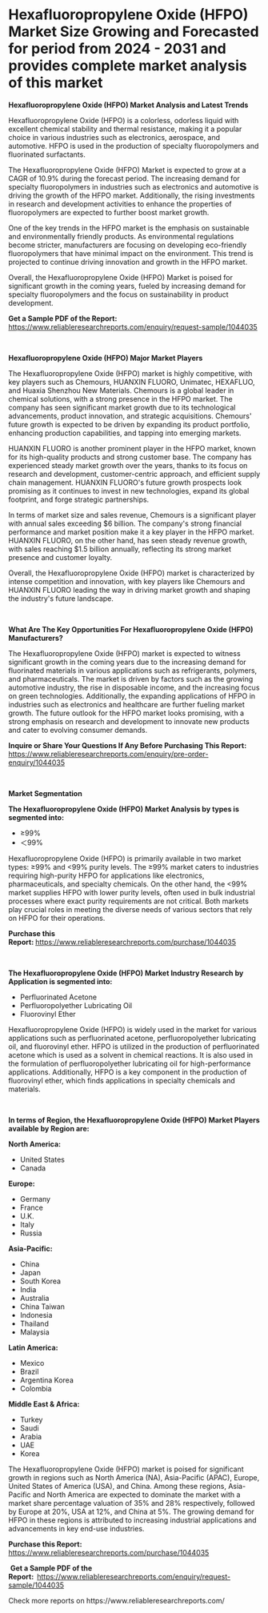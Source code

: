 <p><h1>Hexafluoropropylene Oxide (HFPO) Market Size Growing and Forecasted for period from 2024 - 2031 and provides complete market analysis of this market</h1></p><p><strong>Hexafluoropropylene Oxide (HFPO) Market Analysis and Latest Trends</strong></p>
<p><p>Hexafluoropropylene Oxide (HFPO) is a colorless, odorless liquid with excellent chemical stability and thermal resistance, making it a popular choice in various industries such as electronics, aerospace, and automotive. HFPO is used in the production of specialty fluoropolymers and fluorinated surfactants.</p><p>The Hexafluoropropylene Oxide (HFPO) Market is expected to grow at a CAGR of 10.9% during the forecast period. The increasing demand for specialty fluoropolymers in industries such as electronics and automotive is driving the growth of the HFPO market. Additionally, the rising investments in research and development activities to enhance the properties of fluoropolymers are expected to further boost market growth.</p><p>One of the key trends in the HFPO market is the emphasis on sustainable and environmentally friendly products. As environmental regulations become stricter, manufacturers are focusing on developing eco-friendly fluoropolymers that have minimal impact on the environment. This trend is projected to continue driving innovation and growth in the HFPO market.</p><p>Overall, the Hexafluoropropylene Oxide (HFPO) Market is poised for significant growth in the coming years, fueled by increasing demand for specialty fluoropolymers and the focus on sustainability in product development.</p></p>
<p><strong>Get a Sample PDF of the Report:&nbsp;</strong> <a href="https://www.reliableresearchreports.com/enquiry/request-sample/1044035">https://www.reliableresearchreports.com/enquiry/request-sample/1044035</a></p>
<p>&nbsp;</p>
<p><strong>Hexafluoropropylene Oxide (HFPO) Major Market Players</strong></p>
<p><p>The Hexafluoropropylene Oxide (HFPO) market is highly competitive, with key players such as Chemours, HUANXIN FLUORO, Unimatec, HEXAFLUO, and Huaxia Shenzhou New Materials. Chemours is a global leader in chemical solutions, with a strong presence in the HFPO market. The company has seen significant market growth due to its technological advancements, product innovation, and strategic acquisitions. Chemours' future growth is expected to be driven by expanding its product portfolio, enhancing production capabilities, and tapping into emerging markets.</p><p>HUANXIN FLUORO is another prominent player in the HFPO market, known for its high-quality products and strong customer base. The company has experienced steady market growth over the years, thanks to its focus on research and development, customer-centric approach, and efficient supply chain management. HUANXIN FLUORO's future growth prospects look promising as it continues to invest in new technologies, expand its global footprint, and forge strategic partnerships.</p><p>In terms of market size and sales revenue, Chemours is a significant player with annual sales exceeding $6 billion. The company's strong financial performance and market position make it a key player in the HFPO market. HUANXIN FLUORO, on the other hand, has seen steady revenue growth, with sales reaching $1.5 billion annually, reflecting its strong market presence and customer loyalty.</p><p>Overall, the Hexafluoropropylene Oxide (HFPO) market is characterized by intense competition and innovation, with key players like Chemours and HUANXIN FLUORO leading the way in driving market growth and shaping the industry's future landscape.</p></p>
<p>&nbsp;</p>
<p><strong>What Are The Key Opportunities For Hexafluoropropylene Oxide (HFPO) Manufacturers?</strong></p>
<p><p>The Hexafluoropropylene Oxide (HFPO) market is expected to witness significant growth in the coming years due to the increasing demand for fluorinated materials in various applications such as refrigerants, polymers, and pharmaceuticals. The market is driven by factors such as the growing automotive industry, the rise in disposable income, and the increasing focus on green technologies. Additionally, the expanding applications of HFPO in industries such as electronics and healthcare are further fueling market growth. The future outlook for the HFPO market looks promising, with a strong emphasis on research and development to innovate new products and cater to evolving consumer demands.</p></p>
<p><strong>Inquire or Share Your Questions If Any Before Purchasing This Report:</strong> <a href="https://www.reliableresearchreports.com/enquiry/pre-order-enquiry/1044035">https://www.reliableresearchreports.com/enquiry/pre-order-enquiry/1044035</a></p>
<p>&nbsp;</p>
<p><strong>Market Segmentation</strong></p>
<p><strong>The Hexafluoropropylene Oxide (HFPO) Market Analysis by types is segmented into:</strong></p>
<p><ul><li>≥99%</li><li>＜99%</li></ul></p>
<p><p>Hexafluoropropylene Oxide (HFPO) is primarily available in two market types: ≥99% and <99% purity levels. The ≥99% market caters to industries requiring high-purity HFPO for applications like electronics, pharmaceuticals, and specialty chemicals. On the other hand, the <99% market supplies HFPO with lower purity levels, often used in bulk industrial processes where exact purity requirements are not critical. Both markets play crucial roles in meeting the diverse needs of various sectors that rely on HFPO for their operations.</p></p>
<p><strong>Purchase this Report:&nbsp;</strong><a href="https://www.reliableresearchreports.com/purchase/1044035">https://www.reliableresearchreports.com/purchase/1044035</a></p>
<p>&nbsp;</p>
<p><strong>The Hexafluoropropylene Oxide (HFPO) Market Industry Research by Application is segmented into:</strong></p>
<p><ul><li>Perfluorinated Acetone</li><li>Perfluoropolyether Lubricating Oil</li><li>Fluorovinyl Ether</li></ul></p>
<p><p>Hexafluoropropylene Oxide (HFPO) is widely used in the market for various applications such as perfluorinated acetone, perfluoropolyether lubricating oil, and fluorovinyl ether. HFPO is utilized in the production of perfluorinated acetone which is used as a solvent in chemical reactions. It is also used in the formulation of perfluoropolyether lubricating oil for high-performance applications. Additionally, HFPO is a key component in the production of fluorovinyl ether, which finds applications in specialty chemicals and materials.</p></p>
<p>&nbsp;</p>
<p><strong>In terms of Region, the Hexafluoropropylene Oxide (HFPO) Market Players available by Region are:</strong></p>
<p>
    <p> <strong> North America: </strong>
        <ul>
            <li>United States</li>
            <li>Canada</li>
        </ul>
        </p> 
    <p> <strong> Europe: </strong>
        <ul>
            <li>Germany</li>
            <li>France</li>
            <li>U.K.</li>
            <li>Italy</li>
            <li>Russia</li>
        </ul>
        </p> 
    <p> <strong> Asia-Pacific: </strong>
        <ul>
            <li>China</li>
            <li>Japan</li>
            <li>South Korea</li>
            <li>India</li>
            <li>Australia</li>
            <li>China Taiwan</li>
            <li>Indonesia</li>
            <li>Thailand</li>
            <li>Malaysia</li>
        </ul>
        </p> 
    <p> <strong> Latin America: </strong>
        <ul>
            <li>Mexico</li>
            <li>Brazil</li>
            <li>Argentina Korea</li>
            <li>Colombia</li>
        </ul>
        </p> 
    <p> <strong> Middle East & Africa: </strong>
        <ul>
            <li>Turkey</li>
            <li>Saudi</li>
            <li>Arabia</li>
            <li>UAE</li>
            <li>Korea</li>
        </ul>
    </p>
    </p>
<p><p>The Hexafluoropropylene Oxide (HFPO) market is poised for significant growth in regions such as North America (NA), Asia-Pacific (APAC), Europe, United States of America (USA), and China. Among these regions, Asia-Pacific and North America are expected to dominate the market with a market share percentage valuation of 35% and 28% respectively, followed by Europe at 20%, USA at 12%, and China at 5%. The growing demand for HFPO in these regions is attributed to increasing industrial applications and advancements in key end-use industries.</p></p>
<p><strong>Purchase this Report: </strong><a href="https://www.reliableresearchreports.com/purchase/1044035">https://www.reliableresearchreports.com/purchase/1044035</a></p>
<p>&nbsp;<strong>Get a Sample PDF of the Report:&nbsp;&nbsp;</strong><a href="https://www.reliableresearchreports.com/enquiry/request-sample/1044035">https://www.reliableresearchreports.com/enquiry/request-sample/1044035</a></p>
<p><strong></strong></p>
<p>Check more reports on https://www.reliableresearchreports.com/</p>